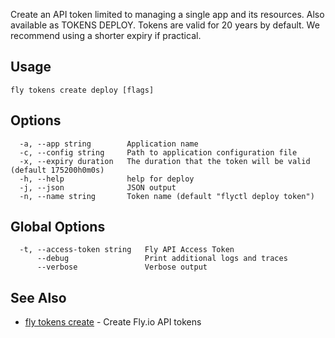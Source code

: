 Create an API token limited to managing a single app and its resources. Also available as TOKENS DEPLOY. Tokens are valid for 20 years by default. We recommend using a shorter expiry if practical.

## Usage
~~~
fly tokens create deploy [flags]
~~~

## Options

~~~
  -a, --app string        Application name
  -c, --config string     Path to application configuration file
  -x, --expiry duration   The duration that the token will be valid (default 175200h0m0s)
  -h, --help              help for deploy
  -j, --json              JSON output
  -n, --name string       Token name (default "flyctl deploy token")
~~~

## Global Options

~~~
  -t, --access-token string   Fly API Access Token
      --debug                 Print additional logs and traces
      --verbose               Verbose output
~~~

## See Also

* [fly tokens create](/docs/flyctl/fly-tokens-create/)	 - Create Fly.io API tokens

